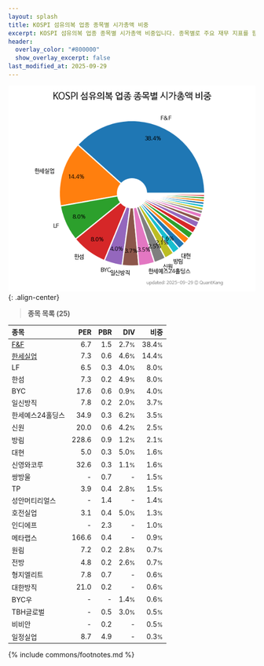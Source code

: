 ```yaml
---
layout: splash
title: KOSPI 섬유의복 업종 종목별 시가총액 비중
excerpt: KOSPI 섬유의복 업종 종목별 시가총액 비중입니다. 종목별로 주요 재무 지표를 함께 표시합니다.
header:
  overlay_color: "#800000"
  show_overlay_excerpt: false
last_modified_at: 2025-09-29
---
```



![KOSPI 섬유의복 업종 종목별 시가총액 비중](/stats/sector/images/kospi_업종_섬유의복_종목.png){: .align-center}


> **종목 목록 (25)**<a id="list"></a>

| **종목** | **PER** | **PBR** | **DIV** | **비중** |
| :------- | ------: | ------: | ------: | -------: |
| [F&F](/383220/) | 6.7 | 1.5 | 2.7<small>%</small> | 38.4<small>%</small> |
| [한세실업](/105630/) | 7.3 | 0.6 | 4.6<small>%</small> | 14.4<small>%</small> |
| LF | 6.5 | 0.3 | 4.0<small>%</small> | 8.0<small>%</small> |
| 한섬 | 7.3 | 0.2 | 4.9<small>%</small> | 8.0<small>%</small> |
| BYC | 17.6 | 0.6 | 0.9<small>%</small> | 4.0<small>%</small> |
| 일신방직 | 7.8 | 0.2 | 2.0<small>%</small> | 3.7<small>%</small> |
| 한세예스24홀딩스 | 34.9 | 0.3 | 6.2<small>%</small> | 3.5<small>%</small> |
| 신원 | 20.0 | 0.6 | 4.2<small>%</small> | 2.5<small>%</small> |
| 방림 | 228.6 | 0.9 | 1.2<small>%</small> | 2.1<small>%</small> |
| 대현 | 5.0 | 0.3 | 5.0<small>%</small> | 1.6<small>%</small> |
| 신영와코루 | 32.6 | 0.3 | 1.1<small>%</small> | 1.6<small>%</small> |
| 쌍방울 | - | 0.7 | - | 1.5<small>%</small> |
| TP | 3.9 | 0.4 | 2.8<small>%</small> | 1.5<small>%</small> |
| 성안머티리얼스 | - | 1.4 | - | 1.4<small>%</small> |
| 호전실업 | 3.1 | 0.4 | 5.0<small>%</small> | 1.3<small>%</small> |
| 인디에프 | - | 2.3 | - | 1.0<small>%</small> |
| 메타랩스 | 166.6 | 0.4 | - | 0.9<small>%</small> |
| 원림 | 7.2 | 0.2 | 2.8<small>%</small> | 0.7<small>%</small> |
| 전방 | 4.8 | 0.2 | 2.6<small>%</small> | 0.7<small>%</small> |
| 형지엘리트 | 7.8 | 0.7 | - | 0.6<small>%</small> |
| 대한방직 | 21.0 | 0.2 | - | 0.6<small>%</small> |
| BYC우 | - | - | 1.4<small>%</small> | 0.6<small>%</small> |
| TBH글로벌 | - | 0.5 | 3.0<small>%</small> | 0.5<small>%</small> |
| 비비안 | - | 0.2 | - | 0.5<small>%</small> |
| 일정실업 | 8.7 | 4.9 | - | 0.3<small>%</small> |

{% include commons/footnotes.md %}